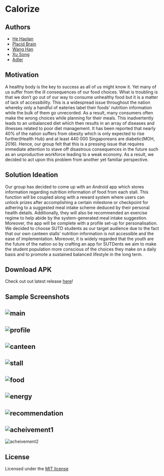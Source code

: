 # Calorize

## Authors

- [He Haolan](https://github.com/darthnoward)
- [Placid Brain](https://github.com/placid-brain)
- [Wang Han](https://github.com/We-here)
- [Xu Song](https://github.com/XuSog)
- [Adler](https://github.com/Adler-p)

## Motivation

A healthy body is the key to success as all of us might know it. Yet many of us suffer from the ill consequences of our food choices. What is troubling is that we don’t go out of our way to consume unhealthy food but it is a matter of lack of accessibility. This is a widespread issue throughout the nation whereby only a handful of eateries label their foods’ nutrition information while the bulk of them go unrecorded. As a result, many consumers often make the wrong choices while planning for their meals. This inadvertently leads to an unbalanced diet which then results in an array of diseases and illnesses related to poor diet management. It has been reported that nearly 40% of the nation suffers from obesity which is only expected to rise further(Health Hub) and at least 440 000 Singaporeans are diabetic(MOH, 2016). Hence, our group felt that this is a pressing issue that requires immediate attention to stave off disastrous consequences in the future such as an unproductive workforce leading to a weak economy. As a result, we decided to act upon this problem from another yet familiar  perspective. 

## Solution Ideation

Our group has decided to come up with an Android app which stores information regarding nutrition information of food from each stall. This function will be coupled along with a reward system where users can unlock prizes after accomplishing a certain milestone or checkpoint for adhering to a suggested meal intake scheme deduced by their personal health details. Additionally, they will also be recommended an exercise regime to help abide by the system-generated meal intake suggestion. Moreover, the app will be complete with a profile set-up for personalisation. We decided to choose SUTD students as our target audience due to the fact that our own canteen stalls’ nutrition information is not accessible and the ease of implementation. Moreover, it is widely regarded that the youth are the future of the nation so by crafting an app for SUTDents we aim to make the student population more conscious of the choices they make on a daily basis and to promote a sustained balanced lifestyle in the long term.

## Download APK

Check out out latest release [here](https://github.com/sys1d/Calorize/releases/tag/1.0.0)!

## Sample Screenshots

![main](./assets/activity_main.jpg)
---
![profile](./assets/profile.jpg)
---
![canteen](./assets/activity_cateen.jpg)
---
![stall](./assets/activity_stall.jpg)
---
![food](./assets/activity_food.jpg)
---
![energy](./assets/activity_energy.jpg)
---
![recommendation](./assets/activity_recommendation.jpg)
---
![acheivement1](./assets/activity_acheivement1.jpg)
---
![acheivement2](./assets/activity_acheivement2.jpg)


## License
Licensed under the [MIT license](./LICENSE)
